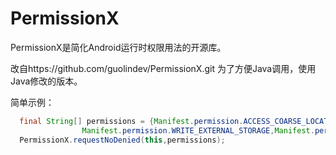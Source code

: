 # PermissionX

PermissionX是简化Android运行时权限用法的开源库。

改自https://github.com/guolindev/PermissionX.git
为了方便Java调用，使用Java修改的版本。

简单示例：

```java
  final String[] permissions = {Manifest.permission.ACCESS_COARSE_LOCATION,
                Manifest.permission.WRITE_EXTERNAL_STORAGE,Manifest.permission.BLUETOOTH, Manifest.permission.BLUETOOTH_ADMIN};
  PermissionX.requestNoDenied(this,permissions);
```

